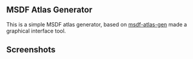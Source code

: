 ## MSDF Atlas Generator

This is a simple MSDF atlas generator, based on [msdf-atlas-gen](https://github.com/Chlumsky/msdf-atlas-gen) made a graphical interface tool.

## Screenshots
